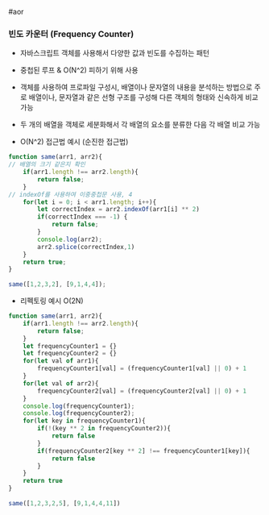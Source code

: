 #aor
### 빈도 카운터 (Frequency Counter)  
  
- 자바스크립트 객체를 사용해서 다양한 값과 빈도를 수집하는 패턴  
- 중첩된 루프 & O(N^2) 피하기 위해 사용  
- 객체를 사용하여 프로파일 구성시, 배열이나 문자열의 내용을 분석하는 방법으로 주로 배열이나, 문자열과 같은 선형 구조를 구성해 다른 객체의 형태와 신속하게 비교 가능  
- 두 개의 배열을 객체로 세분화해서 각 배열의 요소를 분류한 다음 각 배열 비교 가능  
  
- O(N^2) 접근법 예시 (순진한 접근법)  
```js  
function same(arr1, arr2){  
// 배열의 크기 같은지 확인  
	if(arr1.length !== arr2.length){  
		return false;  
	}  
// indexOf를 사용하여 이중중첩문 사용, 4  
	for(let i = 0; i < arr1.length; i++){  
		let correctIndex = arr2.indexOf(arr1[i] ** 2)  
		if(correctIndex === -1) {  
			return false;  
		}  
		console.log(arr2);  
		arr2.splice(correctIndex,1)  
	}  
	return true;  
}  
  
same([1,2,3,2], [9,1,4,4]);
```  
  
- 리펙토링 예시 O(2N)  
```js  
function same(arr1, arr2){  
	if(arr1.length !== arr2.length){  
		return false;  
	}  
	let frequencyCounter1 = {}  
	let frequencyCounter2 = {}  
	for(let val of arr1){  
		frequencyCounter1[val] = (frequencyCounter1[val] || 0) + 1  
	}  
	for(let val of arr2){  
		frequencyCounter2[val] = (frequencyCounter2[val] || 0) + 1  
	}  
	console.log(frequencyCounter1);  
	console.log(frequencyCounter2);  
	for(let key in frequencyCounter1){  
		if(!(key ** 2 in frequencyCounter2)){  
			return false  
		}  
		if(frequencyCounter2[key ** 2] !== frequencyCounter1[key]){  
			return false  
		}  
	}  
	return true
}  
  
same([1,2,3,2,5], [9,1,4,4,11])
```  
  